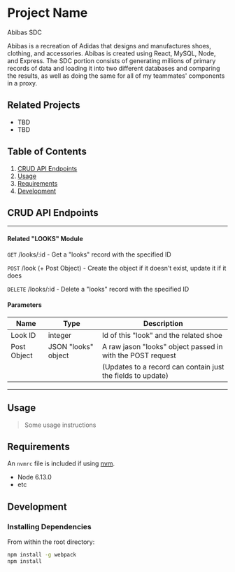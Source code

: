 # Project Name

Abibas SDC

Abibas is a recreation of Adidas that designs and manufactures shoes, clothing, and accessories. Abibas is created using React, MySQL, Node, and Express. The SDC portion consists of generating millions of primary records of data and loading it into two different databases and comparing the results, as well as doing the same for all of my teammates' components in a proxy.

## Related Projects

  - TBD
  - TBD

## Table of Contents

1. [CRUD API Endpoints](#CRUD)
1. [Usage](#Usage)
1. [Requirements](#requirements)
1. [Development](#development)

## CRUD API Endpoints
---
#### Related "LOOKS" Module

`GET` /looks/:id   - Get a "looks" record with the specified ID

`POST` /look  (+ Post Object)  - Create the object if it doesn't exist, update it if it does

`DELETE` /looks/:id  - Delete a "looks" record with the specified ID

#### Parameters

| Name        | Type                | Description                                                |
|-------------|---------------------|------------------------------------------------------------|
| Look ID     | integer             | Id of this "look" and the related shoe                     |
| Post Object | JSON "looks" object | A raw jason "looks" object passed in with the POST request |
|             |                     | (Updates to a record can contain just the fields to update)|

---


## Usage

> Some usage instructions

## Requirements

An `nvmrc` file is included if using [nvm](https://github.com/creationix/nvm).

- Node 6.13.0
- etc

## Development

### Installing Dependencies

From within the root directory:

```sh
npm install -g webpack
npm install
```
